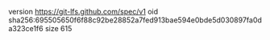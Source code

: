 version https://git-lfs.github.com/spec/v1
oid sha256:695505650f6f88c92be28852a7fed913bae594e0bde5d030897fa0da323ce1f6
size 615

